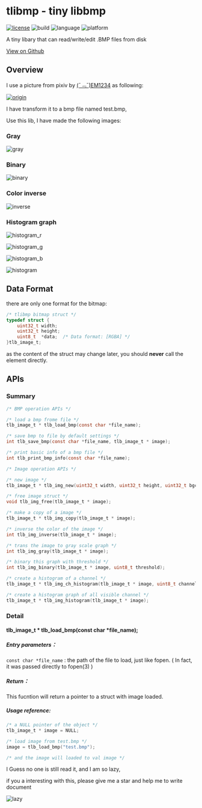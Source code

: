 # tlibmp - tiny libbmp

[![license](https://img.shields.io/github/license/mashape/apistatus.svg?maxAge=2592000)](http://opensource.org/licenses/MIT)
![build](https://img.shields.io/badge/build-success-brightgreen.svg)
![language](https://img.shields.io/badge/language-C-green.svg)
![platform](https://img.shields.io/badge/platform-POSIX--compatible-lightgray.svg)

A tiny libary that can read/write/edit .BMP files from disk

[View on Github](https://github.com/yeonzi/tlibmp)

## Overview

I use a picture from pixiv by
[(ˉ﹃ˉ)EM1234](https://www.pixiv.net/member.php?id=8467971) as following:

[![origin](./test.bmp)](https://www.pixiv.net/member_illust.php?mode=medium&amp;illust_id=61057871)

I have transform it to a bmp file named test.bmp,

Use this lib, I have made the following images:

### Gray

![gray](./out_gray.bmp)

### Binary

![binary](./out_binary.bmp)

### Color inverse

![inverse](./out_inverse.bmp)

### Histogram graph

![histogram_r](./out_histogram_r.bmp)

![histogram_g](./out_histogram_g.bmp)

![histogram_b](./out_histogram_b.bmp)

![histogram](./out_histogram.bmp)

## Data Format

there are only one format for the bitmap:

```c
/* tlibmp bitmap struct */
typedef struct {
    uint32_t width;
    uint32_t height;
    uint8_t  *data;  /* Data format: [RGBA] */
}tlb_image_t;
```

as the content of the struct may change later, you should **never** call the element directly.

## APIs

### Summary
```c
/* BMP operation APIs */

/* load a bmp frome file */
tlb_image_t * tlb_load_bmp(const char *file_name);

/* save bmp to file by default settings */
int tlb_save_bmp(const char *file_name, tlb_image_t * image);

/* print basic info of a bmp file */
int tlb_print_bmp_info(const char *file_name);

/* Image operation APIs */

/* new image */
tlb_image_t * tlb_img_new(uint32_t width, uint32_t height, uint32_t bgcolor);

/* free image struct */
void tlb_img_free(tlb_image_t * image);

/* make a copy of a image */
tlb_image_t * tlb_img_copy(tlb_image_t * image);

/* inverse the color of the image */
int tlb_img_inverse(tlb_image_t * image);

/* trans the image to gray scale graph */
int tlb_img_gray(tlb_image_t * image);

/* binary this graph with threshold */
int tlb_img_binary(tlb_image_t * image, uint8_t threshold);

/* create a histogram of a channel */
tlb_image_t * tlb_img_ch_histogram(tlb_image_t * image, uint8_t channel);

/* create a histogram graph of all visible channel */
tlb_image_t * tlb_img_histogram(tlb_image_t * image);
```

### Detail

#### tlb\_image\_t * tlb\_load\_bmp(const char *file\_name);

##### Entry parameters：
`const char *file_name` : the path of the file to load, just like fopen. ( In fact, it was passed directly to fopen(3) )

##### Return：
This fucntion will return a pointer to a struct with image loaded.

##### Usage reference:
```c
/* a NULL pointer of the object */
tlb_image_t * image = NULL;

/* load image from test.bmp */
image = tlb_load_bmp("test.bmp");

/* and the image will loaded to val image */
```

I Guess no one is still read it, and I am so lazy,

if you a interesting with this, please give me a star and help me to write document

![lazy](./lazy.jpg)
